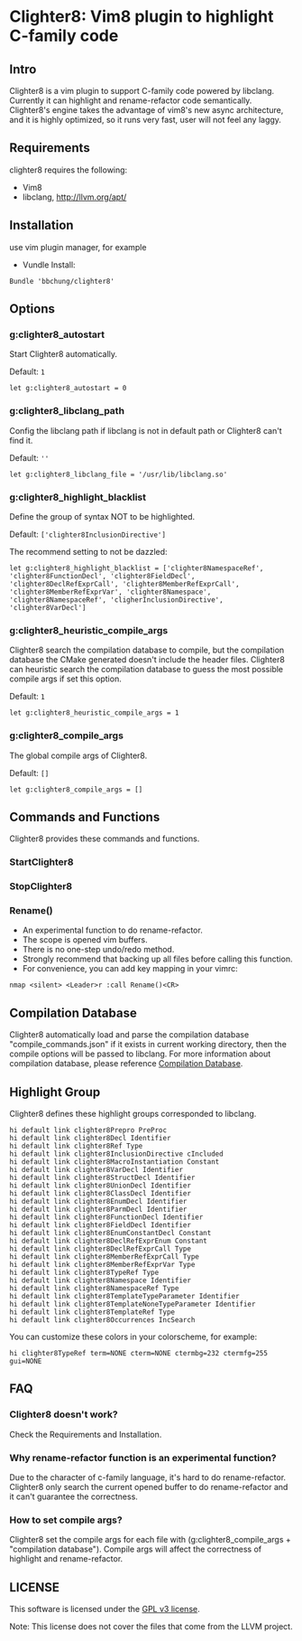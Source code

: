 # Clighter8: Vim8 plugin to highlight C-family code

## Intro

Clighter8 is a vim plugin to support C-family code powered by libclang.
Currently it can highlight and rename-refactor code semantically. Clighter8's
engine takes the advantage of vim8's new async architecture, and it is highly
optimized, so it runs very fast, user will not feel any laggy.

## Requirements

clighter8 requires the following:

* Vim8
* libclang, http://llvm.org/apt/

## Installation

use vim plugin manager, for example

* Vundle Install:
```vim
Bundle 'bbchung/clighter8'
```

## Options

### g:clighter8_autostart

Start Clighter8 automatically.

Default: `1`
```vim
let g:clighter8_autostart = 0
```

### g:clighter8_libclang_path

Config the libclang path if libclang is not in default path or Clighter8 can't
find it.

Default: `''`
```vim
let g:clighter8_libclang_file = '/usr/lib/libclang.so'
```

### g:clighter8_highlight_blacklist

Define the group of syntax NOT to be highlighted.

Default: `['clighter8InclusionDirective']`

The recommend setting to not be dazzled:
```vim
let g:clighter8_highlight_blacklist = ['clighter8NamespaceRef', 'clighter8FunctionDecl', 'clighter8FieldDecl', 'clighter8DeclRefExprCall', 'clighter8MemberRefExprCall', 'clighter8MemberRefExprVar', 'clighter8Namespace', 'clighter8NamespaceRef', 'cligherInclusionDirective', 'clighter8VarDecl']
```

### g:clighter8_heuristic_compile_args

Clighter8 search the compilation database to compile, but the compilation
database the CMake generated doesn't include the header files. Clighter8 can
heuristic search the compilation database to guess the most possible compile
args if set this option.

Default: `1`
```vim
let g:clighter8_heuristic_compile_args = 1
```

### g:clighter8_compile_args

The global compile args of Clighter8.

Default: `[]`
```vim
let g:clighter8_compile_args = []
```

## Commands and Functions

Clighter8 provides these commands and functions.

### StartClighter8

### StopClighter8

### Rename()

* An experimental function to do rename-refactor.
* The scope is opened vim buffers.
* There is no one-step undo/redo method.
* Strongly recommend that backing up all files before calling this function.
* For convenience, you can add key mapping in your vimrc:
```vim
nmap <silent> <Leader>r :call Rename()<CR>
```

## Compilation Database

Clighter8 automatically load and parse the compilation database
"compile_commands.json" if it exists in current working directory, then the
compile options will be passed to libclang. For more information about
compilation database, please reference [Compilation Database][cdb].

## Highlight Group

Clighter8 defines these highlight groups corresponded to libclang.

```vim
hi default link clighter8Prepro PreProc
hi default link clighter8Decl Identifier
hi default link clighter8Ref Type
hi default link clighter8InclusionDirective cIncluded
hi default link clighter8MacroInstantiation Constant
hi default link clighter8VarDecl Identifier
hi default link clighter8StructDecl Identifier
hi default link clighter8UnionDecl Identifier
hi default link clighter8ClassDecl Identifier
hi default link clighter8EnumDecl Identifier
hi default link clighter8ParmDecl Identifier
hi default link clighter8FunctionDecl Identifier
hi default link clighter8FieldDecl Identifier
hi default link clighter8EnumConstantDecl Constant
hi default link clighter8DeclRefExprEnum Constant
hi default link clighter8DeclRefExprCall Type
hi default link clighter8MemberRefExprCall Type
hi default link clighter8MemberRefExprVar Type
hi default link clighter8TypeRef Type
hi default link clighter8Namespace Identifier
hi default link clighter8NamespaceRef Type
hi default link clighter8TemplateTypeParameter Identifier
hi default link clighter8TemplateNoneTypeParameter Identifier
hi default link clighter8TemplateRef Type
hi default link clighter8Occurrences IncSearch
```

You can customize these colors in your colorscheme, for example:
```vim
hi clighter8TypeRef term=NONE cterm=NONE ctermbg=232 ctermfg=255 gui=NONE
```
## FAQ

### Clighter8 doesn't work?
Check the Requirements and Installation.

### Why rename-refactor function is an experimental function?
Due to the character of c-family language, it's hard to do rename-refactor.
Clighter8 only search the current opened buffer to do rename-refactor and it
can't guarantee the correctness.

### How to set compile args?
Clighter8 set the compile args for each file with (g:clighter8_compile_args +
"compilation database"). Compile args will affect the correctness of highlight
and rename-refactor.

## LICENSE

This software is licensed under the [GPL v3 license][gpl].

Note: This license does not cover the files that come from the LLVM project.


[gpl]: http://www.gnu.org/copyleft/gpl.html
[ycm]: https://github.com/Valloric/YouCompleteMe
[cdb]: http://clang.llvm.org/docs/JSONCompilationDatabase.html

